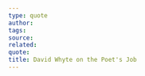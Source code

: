 ```yaml
---
type: quote
author: 
tags: 
source: 
related: 
quote: 
title: David Whyte on the Poet's Job
---
```

